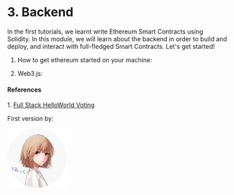 <h1> 3. Backend </h1 >
In the first tutorials, we learnt write Ethereum Smart Contracts using Solidity. In this module, we will learn about the backend in
order to build and deploy, and interact with full-fledged Smart Contracts. Let's get started!

1. How to get ethereum started on your machine:

2. Web3.js:

<h4>References</h4>
1. <a href="https://medium.com/@mvmurthy/full-stack-hello-world-voting-ethereum-dapp-tutorial-part-1-40d2d0d807c2">Full Stack HelloWorld Voting</a>

First version by:

![alt text](https://github.com/BlockchainCourseNTU/resource/blob/huangyuan/development/pictures/logo.png)
